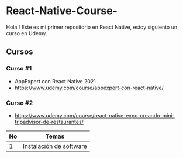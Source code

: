 # React-Native-Course-
Hola ! Este es mi primer repositorio en React Native, estoy siguiento un curso en Udemy. 

## Cursos

### Curso #1 
- AppExpert con React Native 2021
- https://www.udemy.com/course/appexpert-con-react-native/

### Curso #2 
- https://www.udemy.com/course/react-native-expo-creando-mini-tripadvisor-de-restaurantes/


|No|Temas|
|---|----|
|1|Instalación de software|
